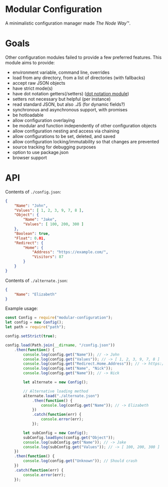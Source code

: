 Modular Configuration
=====================

A minimalistic configuration manager made _The Node Way_™.

# Goals

Other configuration modules failed to provide a few preferred features. This module aims to provide:

- environment variable, command line, overrides
- load from any directory, from a list of directories (with fallbacks)
- accept raw JSON objects
- have strict mode(s)
- have dot notation getters(/setters) ([dot notation module](https://www.npmjs.com/package/dot-prop))
- setters not necessary but helpful (per instance)
- read standard JSON, but also .JS (for dynamic fields?)
- synchronous and asynchronous support, with promises
- be hotloadable
- allow configuration overlaying
- be modular and function independently of other configuration objects
- allow configuration nesting and access via chaining
- allow configurations to be set, deleted, and saved
- allow configuration locking/immutability so that changes are prevented
- source tracking for debugging purposes
- option to use package.json
- browser support

# API

Contents of `./config.json`:
```json
{
    "Name": "John",
    "Values": [ 1, 2, 3, 9, 7, 8 ],
    "Object": {
        "Name": "Jake",
        "Values": [ 100, 200, 300 ]
    },
    "Boolean": true,
    "Float": 0.01,
    "Redirect": {
        "Home": {
            "Address": "https://example.com/",
            "Visitors": 87
        }
    }
}
```

Contents of `./alternate.json`:
```json
{
    "Name": "Elizabeth"
}
```

Example usage:
```javascript
const Config = require("modular-configuration");
let config = new Config();
let path = require("path");

config.setStrict(true);

config.load(Path.join(__dirname, "/config.json"))
    .then(function() {
        console.log(config.get("Name")); // -> John
        console.log(config.get("Values")); // -> [ 1, 2, 3, 9, 7, 8 ]
        console.log(config.get("Redirect.Home.Address")); // -> https://example.com/
        console.log(config.set("Name", "Nick"));
        console.log(config.get("Name")); // -> Nick

        let alternate = new Config();

        // Alternative loading method
        alternate.load("./alternate.json")
            .then(function() {
                console.log(config.get("Name")); // -> Elizabeth
            })
            .catch(function(err) {
                console.error(err);
            });

        let subConfig = new Config();
        subConfig.loadSync(config.get("Object"));
        console.log(subConfig.get("Name")); // -> Jake
        console.log(subConfig.get("Values")); // -> [ 100, 200, 300 ]
    })
    .then(function() {
        console.log(config.get("Unknown")); // Should crash
    })
    .catch(function(err) {
        console.error(err);
    });
```
